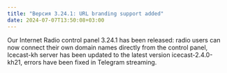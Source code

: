 ```yaml
---
title: "Версия 3.24.1: URL branding support added"
date: 2024-07-07T13:50:08+03:00
---
```


Our Internet Radio control panel 3.24.1 has been released: radio users can now connect their own domain names directly from the control panel, Icecast-kh server has been updated to the latest version icecast-2.4.0-kh21, errors have been fixed in Telegram streaming.
